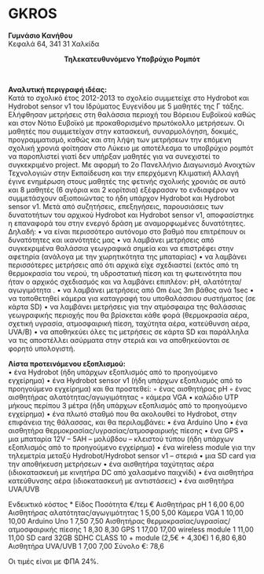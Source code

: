 # GKROS
<b>Γυμνάσιο Κανήθου</b><br>
Κεφαλά 64, 341 31 Χαλκίδα<br>
<p align="center"><b>Τηλεκατευθυνόμενο Υποβρύχιο Ρομπότ</b></p><br>

**Αναλυτική περιγραφή ιδέας:**<br>
Κατά το σχολικό έτος 2012-2013 το σχολείο συμμετείχε στο Hydrobot και Hydrobot sensor v1 του Ιδρύματος Ευγενίδου με 5 μαθητές της Γ τάξης. Ελήφθησαν μετρήσεις στη θαλάσσια περιοχή του Βόρειου Ευβοϊκού καθώς και στον Νότιο Ευβοϊκό με προκαθορισμένο πρωτόκολλο μετρήσεων. Οι μαθητές που συμμετείχαν στην κατασκευή, συναρμολόγηση, δοκιμές, προγραμματισμό, καθώς και στη λήψη των μετρήσεων την επόμενη σχολική χρονιά φοίτησαν στο Λύκειο με αποτέλεσμα το υποβρύχιο ρομπότ  να παροπλιστεί γιατί δεν υπήρξαν μαθητές για να συνεχιστεί το συγκεκριμένο project. Με αφορμή το 2ο Πανελλήνιο Διαγωνισμό Ανοιχτών Τεχνολογιών στην Εκπαίδευση και την επερχόμενη Κλιματική Αλλαγή έγινε ενημέρωση στους μαθητές της φετινής σχολικής χρονιάς σε αυτό και 8 μαθητές (6 αγόρια και 2 κορίτσια) εξέφρασαν το ενδιαφέρον να συμμετάσχουν αξιοποιώντας το ήδη υπάρχον Hydrobot και Hydrobot sensor v1. Μετά από συζητήσεις, επεξηγήσεις, παρουσιάσεις των δυνατοτήτων του αρχικού Hydrobot και Hydrobot sensor v1, αποφασίστηκε η επαναφορά του στην ενεργό δράση με αναμορφωμένες δυνατότητες.
Δηλαδή:
    • να είναι περισσότερο αυτόνομο στο βαθμό που επιτρέπουν οι δυνατότητες και ικανότητές μας 
    • να λαμβάνει μετρήσεις από συγκεκριμένα θαλάσσια γεωγραφικά σημεία και να επιστρέφει στην αφετηρία (ανάλογα με την χωρητικότητα της μπαταρίας)
    • να λαμβάνει περισσότερες μετρήσεις από ότι αρχικά είχε σχεδιαστεί (εκτός από τη θερμοκρασία του νερού, τη υδροστατική πίεση και τη φωτεινότητα που ήταν ο αρχικός σχεδιασμός και να λαμβάνει επιπλέον: pH, αλατότητα/αγωγιμότητα .
    • να λαμβάνει μετρήσεις από 0m έως 3m βάθος ανά 1sec
    • να τοποθετηθεί κάμερα για καταγραφή του υποθαλάσσιου συστήματος (σε κάρτα SD)
    • να λαμβάνει μετρήσεις για την ατμόσφαιρα της θαλάσσιας γεωγραφικής περιοχής που θα βρίσκεται κάθε φορά (θερμοκρασία αέρα, σχετική υγρασία, ατμοσφαιρική πίεση, ταχύτητα αέρα, κατεύθυνση αέρα, UVA/B)
    • να αποθηκεύει όλες τις μετρήσεις σε κάρτα SD και παράλληλα να τις αποστέλλει ασύρματα στην στεριά και να αποθηκεύονται σε φορητό υπολογιστή.


**Λίστα προτεινόμενου εξοπλισμού:**<br>
    • ένα Hydrobot (ήδη υπάρχων εξοπλισμός από το προηγούμενο εγχείρημα)
    • ένα Hydrobot sensor v1 (ήδη υπάρχων εξοπλισμός από το προηγούμενο εγχείρημα) και θα προστεθεί:
        ◦ ένας αισθητήρας pH
        ◦ ένας αισθητήρας αλατότητας/αγωγιμότητας
        ◦ κάμερα VGA
    • καλώδιο UTP μήκους περίπου 3 μέτρα (ήδη υπάρχων εξοπλισμός από το προηγούμενο εγχείρημα)
    • ένα πλωτό σταθμό που θα ακολουθεί το Hydrobot, στην επιφάνεια της θάλασσας, και θα περιλαμβάνει:
    • ένα Arduino Uno
    • ένα αισθητήρα θερμοκρασίας/υγρασίας/ατμοσφαιρικής πίεσης
    • ένα GPS
    • μια μπαταρία 12V – 5ΑΗ – μολύβδου – κλειστού τύπου (ήδη υπάρχων εξοπλισμός από το προηγούμενο εγχείρημα)
    • ένα wireless module για την τηλεμετρία μεταξύ Hydrobot/Hydrobot sensor v1 – στεριά
    • μια SD card για την αποθήκευση μετρήσεων
    • ένα αισθητήρα ταχύτητας αέρα (ιδιοκατασκευή με κινητήρα DC από χαλασμένο παιχνίδι)
    • ένα αισθητήρα κατεύθυνσης αέρα (ιδιοκατασκευή με αντιστάσεις)
    • ένα αισθητήρα UVA/UVB


Ενδεικτικό κόστος *
Είδος
Ποσότητα
€/τεμ
€
Αισθητήρας pH
1
6,00
6,00
Αισθητήρας αλατότητας/αγωγιμότητας
1
5,00
5,00
Κάμερα VGA
1
10,00
10,00
Arduino Uno
1
7,50
7,50
Αισθητήρας θερμοκρασίας/υγρασίας/ατμοσφαιρικής πίεσης
1
8,30
8,30
GPS
1
17,00
17,00
wireless module
1
11,00
11,00
SD card 32GB SDHC CLASS 10 + module (2,5€ + 4,30€) 
1
6,80
6,80
Αισθητήρα UVA/UVB
1
7,00
7,00
Σύνολο €:
78,6

Οι τιμές είναι με ΦΠΑ 24%.
